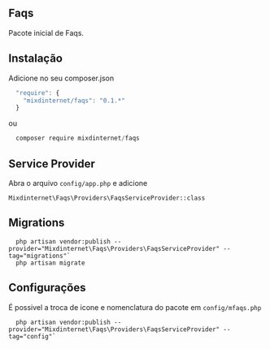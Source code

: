 ## Faqs

Pacote inicial de Faqs.

## Instalação

Adicione no seu composer.json

```js
  "require": {
    "mixdinternet/faqs": "0.1.*"
  }
```

ou

```js
  composer require mixdinternet/faqs
```

## Service Provider

Abra o arquivo `config/app.php` e adicione

`Mixdinternet\Faqs\Providers\FaqsServiceProvider::class`

## Migrations

```
  php artisan vendor:publish --provider="Mixdinternet\Faqs\Providers\FaqsServiceProvider" --tag="migrations"`
  php artisan migrate
```

## Configurações

É possivel a troca de icone e nomenclatura do pacote em `config/mfaqs.php`

```
  php artisan vendor:publish --provider="Mixdinternet\Faqs\Providers\FaqsServiceProvider" --tag="config"`
```
